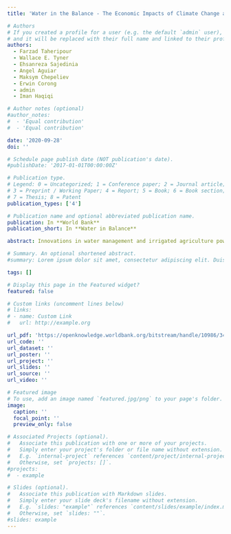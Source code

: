 ```yaml
---
title: 'Water in the Balance - The Economic Impacts of Climate Change and Water Scarcity in the Middle East'

# Authors
# If you created a profile for a user (e.g. the default `admin` user), write the username (folder name) here
# and it will be replaced with their full name and linked to their profile.
authors:
  - Farzad Taheripour
  - Wallace E. Tyner
  - Ehsanreza Sajedinia
  - Angel Aguiar
  - Maksym Chepeliev
  - Erwin Corong
  - admin
  - Iman Haqiqi

# Author notes (optional)
#author_notes:
#  - 'Equal contribution'
#  - 'Equal contribution'

date: '2020-09-28'
doi: ''

# Schedule page publish date (NOT publication's date).
#publishDate: '2017-01-01T00:00:00Z'

# Publication type.
# Legend: 0 = Uncategorized; 1 = Conference paper; 2 = Journal article;
# 3 = Preprint / Working Paper; 4 = Report; 5 = Book; 6 = Book section;
# 7 = Thesis; 8 = Patent
publication_types: ['4']

# Publication name and optional abbreviated publication name.
publication: In **World Bank**
publication_short: In **Water in Balance**

abstract: Innovations in water management and irrigated agriculture powered water scarce Middle Eastern economies for millennia. However, as water becomes scarcer because of population growth and economic development, and even more erratic because of climate change, the region’s water security is coming under increasing threat. This report applies an economic model, the Global Trade Analysis Project (GTAP) computable general equilibrium model, to assess the economic impacts of water scarcity for six Middle Eastern countries and also to examine how water-use efficiency improvements and trade can mitigate these impacts. A 20 percent reduction in water supply could decrease GDP by up to 10 percent, compared to 2016 levels. Furthermore, increased water scarcity could reduce labor demand by up to 12 percent and lead to significant land-use changes, including loss of beneficial hydrological services. The report emphasizes how the growing dependence on shared water resources reinforces the need to manage water across boundaries. The message is clear: unless new and transformative policies for sustainable, efficient and cooperative water management are promoted, water scarcity will negatively impact the region’s economic prospects and undermine its human and natural capital.

# Summary. An optional shortened abstract.
#summary: Lorem ipsum dolor sit amet, consectetur adipiscing elit. Duis posuere tellus ac convallis placerat. Proin tincidunt magna sed ex sollicitudin condimentum.

tags: []

# Display this page in the Featured widget?
featured: false

# Custom links (uncomment lines below)
# links:
# - name: Custom Link
#   url: http://example.org

url_pdf: 'https://openknowledge.worldbank.org/bitstream/handle/10986/34498/153087.pdf?sequence=1&isAllowed=y'
url_code: ''
url_dataset: ''
url_poster: ''
url_project: ''
url_slides: ''
url_source: ''
url_video: ''

# Featured image
# To use, add an image named `featured.jpg/png` to your page's folder.
image:
  caption: ''
  focal_point: ''
  preview_only: false

# Associated Projects (optional).
#   Associate this publication with one or more of your projects.
#   Simply enter your project's folder or file name without extension.
#   E.g. `internal-project` references `content/project/internal-project/index.md`.
#   Otherwise, set `projects: []`.
#projects:
#  - example

# Slides (optional).
#   Associate this publication with Markdown slides.
#   Simply enter your slide deck's filename without extension.
#   E.g. `slides: "example"` references `content/slides/example/index.md`.
#   Otherwise, set `slides: ""`.
#slides: example
---
```

